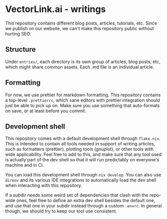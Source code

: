# VectorLink.ai - writings

This repository contains different blog posts, articles, tutorials, etc. Since we publish on our website, we can't make this repository public without hurting SEO.

## Structure

Under `entries/`, each directory is its own group of articles, blog posts, etc, which might share common assets. Each .md file is an individual article.

## Formatting

For now, we use prettier for markdown formatting. This repository contains a top-level `.prettierrc`, which sane editors with prettier integration should just be able to pick up on. Make sure you use something that auto-formats on save, or at least before you commit.

## Development shell

This repository comes with a default development shell through `flake.nix`. This is intended to contain all tools needed in support of writing articles, such as formatters (prettier), plotting tools (gnuplot), or other tools with wide applicability. Feel free to add to this, and make sure that any tool used is actually part of the dev shell so that it will run predictably on everyone's machine and in CI.

You can load this development shell through `nix develop`. You can also use `direnv` and its various IDE integrations to automatically load the dev shell when interacting with this repository.

If a subdir needs some weird set of dependencies that clash with the repo-wide ones, feel free to define an extra dev shell besides the default one, and use that one in your subdir instead through a custom `.envrc`. In general though, we should try to keep our tool use consistent.
